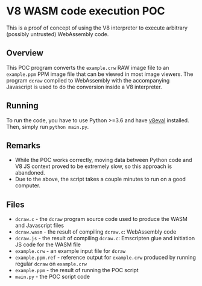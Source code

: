 V8 WASM code execution POC
=================================

This is a proof of concept of using the V8 interpreter to execute arbitrary
(possibly untrusted) WebAssembly code.

## Overview
This POC program converts the `example.crw` RAW image file to an `example.ppm` PPM image file
that can be viewed in most image viewers. The program `dcraw` compiled to WebAssembly with the
accompanying Javascript is used to do the conversion inside a V8 interpreter.

## Running
To run the code, you have to use Python >=3.6 and have [v8eval](https://github.com/sony/v8eval) installed.
Then, simply run `python main.py`.

## Remarks

* While the POC works correctly, moving data between Python code and V8 JS context proved to be extremely slow,
so this approach is abandoned.
* Due to the above, the script takes a couple minutes to run on a good computer.

## Files
* `dcraw.c` - the `dcraw` program source code used to produce the WASM and Javascript files
* `dcraw.wasm` - the result of compiling `dcraw.c`: WebAssembly code
* `dcraw.js` - the result of compiling `dcraw.c`: Emscripten glue and initiation JS code for the WASM file
* `example.crw` - an example input file for `dcraw`
* `example.ppm.ref` - reference output for `example.crw` produced by running regular `dcraw` on `example.crw`
* `example.ppm` - the result of running the POC script
* `main.py` - the POC script code